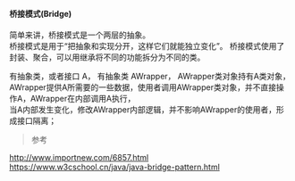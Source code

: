#### 桥接模式(Bridge)  

简单来讲，桥接模式是一个两层的抽象。  
桥接模式是用于“把抽象和实现分开，这样它们就能独立变化”。 桥接模式使用了封装、聚合，可以用继承将不同的功能拆分为不同的类。  

有抽象类，或者接口 A， 有抽象类 AWrapper， AWrapper类对象持有A类对象，  
AWrapper提供A所需要的一些数据，使用者调用AWrapper类对象，并不直接操作A，AWrapper在内部调用A执行，  
当A内部发生变化，修改AWrapper内部逻辑，并不影响AWrapper的使用者，形成接口隔离；  

> 参考  

http://www.importnew.com/6857.html  
https://www.w3cschool.cn/java/java-bridge-pattern.html    
